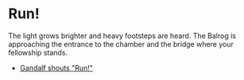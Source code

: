 # **Run!**


The light grows brighter and heavy footsteps are heard.  The Balrog is approaching the entrance to the chamber and the bridge where your fellowship stands.


 - [Gandalf shouts "Run!"](../23/23.md)
 
